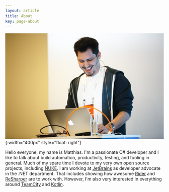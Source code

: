 ```yaml
---
layout: article
title: About
key: page-about
---
```


![Me speaking at DotNext Moscow 2017](/assets/images/me-5.jpg){:width="400px" style="float: right"}

Hello everyone, my name is Matthias. I'm a passionate C# developer and I like to talk about build automation, productivity, testing, and tooling in general. Much of my spare time I devote to my very own open source projects, including [NUKE](https://nuke.build). I am working at [JetBrains](https://www.jetbrains.com/) as developer advocate in the .NET department. That includes showing how awesome [Rider](https://www.jetbrains.com/rider/) and [ReSharper](https://www.jetbrains.com/resharper/) are to work with. However, I'm also very interested in everything around [TeamCity](https://www.jetbrains.com/teamcity/) and [Kotlin](https://kotlinlang.org/).